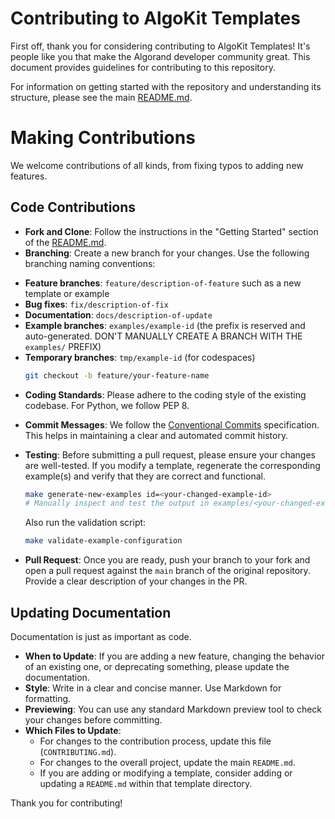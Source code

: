 # Contributing to AlgoKit Templates

First off, thank you for considering contributing to AlgoKit Templates! It's people like you that make the Algorand developer community great. This document provides guidelines for contributing to this repository.

For information on getting started with the repository and understanding its structure, please see the main [README.md](README.md).

# Making Contributions

We welcome contributions of all kinds, from fixing typos to adding new features.

## Code Contributions

*   **Fork and Clone**: Follow the instructions in the "Getting Started" section of the [README.md](README.md).
*   **Branching**: Create a new branch for your changes. Use the following branching naming conventions:
- **Feature branches**: `feature/description-of-feature` such as a new template or example
- **Bug fixes**: `fix/description-of-fix`
- **Documentation**: `docs/description-of-update`
- **Example branches**: `examples/example-id` (the prefix is reserved and auto-generated. DON'T MANUALLY CREATE A BRANCH WITH THE `examples/` PREFIX)
- **Temporary branches**: `tmp/example-id` (for codespaces)
    ```bash
    git checkout -b feature/your-feature-name
    ```
*   **Coding Standards**: Please adhere to the coding style of the existing codebase. For Python, we follow PEP 8.
*   **Commit Messages**: We follow the [Conventional Commits](https://www.conventionalcommits.org/en/v1.0.0/) specification. This helps in maintaining a clear and automated commit history.
*   **Testing**: Before submitting a pull request, please ensure your changes are well-tested. If you modify a template, regenerate the corresponding example(s) and verify that they are correct and functional.
    ```bash
    make generate-new-examples id=<your-changed-example-id>
    # Manually inspect and test the output in examples/<your-changed-example-id>
    ```
    Also run the validation script:
    ```bash
    make validate-example-configuration
    ```

*   **Pull Request**: Once you are ready, push your branch to your fork and open a pull request against the `main` branch of the original repository. Provide a clear description of your changes in the PR.

## Updating Documentation

Documentation is just as important as code.

*   **When to Update**: If you are adding a new feature, changing the behavior of an existing one, or deprecating something, please update the documentation.
*   **Style**: Write in a clear and concise manner. Use Markdown for formatting.
*   **Previewing**: You can use any standard Markdown preview tool to check your changes before committing.
*   **Which Files to Update**:
    *   For changes to the contribution process, update this file (`CONTRIBUTING.md`).
    *   For changes to the overall project, update the main `README.md`.
    *   If you are adding or modifying a template, consider adding or updating a `README.md` within that template directory.

Thank you for contributing!